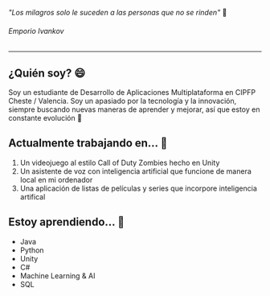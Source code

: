 *"Los milagros solo le suceden a las personas que no se rinden"* 💬
<h6>Emporio Ivankov</h6>

  ---
  
## ¿Quién soy? 😄
  Soy un estudiante de Desarrollo de Aplicaciones Multiplataforma en CIPFP Cheste / Valencia. 
  Soy un apasiado por la tecnología y la innovación, siempre buscando nuevas maneras de aprender y mejorar, así que estoy en constante evolución 💪
  
  ## Actualmente trabajando en... 🌱
  1. Un videojuego al estilo Call of Duty Zombies hecho en Unity
  2. Un asistente de voz con inteligencia artificial que funcione de manera local en mi ordenador
  3. Una aplicación de listas de películas y series que incorpore inteligencia artifical

## Estoy aprendiendo... 🤔
  - Java
  - Python
  - Unity
  - C#
  - Machine Learning & AI
  - SQL
